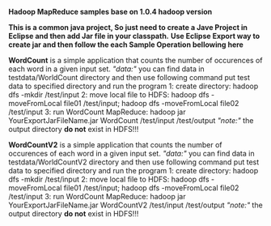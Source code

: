 <b>Hadoop MapReduce samples base on 1.0.4 hadoop version</b>

<b>This is a common java project, So just need to create a Jave Project in Eclipse and then add Jar file in your classpath.</b>
<b>Use Eclipse Export way to create jar and then follow the each Sample Operation bellowing here</b>

<b>WordCount</b>
	is a simple application that counts the number of occurences of each word in a given input set.
	<i>"data:"</i> you can find data in testdata/WorldCount directory and then use following command put test data to specified directory and run the program
	1: create directory: hadoop dfs -mkdir /test/input
	2: move local file to HDFS: hadoop dfs -moveFromLocal file01 /test/input; hadoop dfs -moveFromLocal file02 /test/input
	3: run WordCount MapReduce: hadoop jar YourExportJarFileName.jar WordCount /test/input /test/output
	<i>"note:"</i> the output directory <b>do not</b> exist in HDFS!!!

<b>WordCountV2</b>
	is a simple application that counts the number of occurences of each word in a given input set.
	<i>"data:"</i> you can find data in testdata/WorldCountV2 directory and then use following command put test data to specified directory and run the program
	1: create directory: hadoop dfs -mkdir /test/input
	2: move local file to HDFS: hadoop dfs -moveFromLocal file01 /test/input; hadoop dfs -moveFromLocal file02 /test/input
	3: run WordCount MapReduce: hadoop jar YourExportJarFileName.jar WordCountV2 /test/input /test/output
	<i>"note:"</i> the output directory <b>do not</b> exist in HDFS!!!	